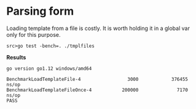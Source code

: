 # Parsing form

Loading template from a file is costly.
It is worth holding it in a global var only for this purpose.

`src>go test -bench=. ./tmplfiles` 

**Results**
```
go version go1.12 windows/amd64

BenchmarkLoadTemplateFile-4                 3000            376455 ns/op
BenchmarkLoadTemplateFileOnce-4           200000              7170 ns/op
PASS
```
 